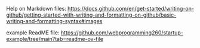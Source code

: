 Help on Markdown files:
https://docs.github.com/en/get-started/writing-on-github/getting-started-with-writing-and-formatting-on-github/basic-writing-and-formatting-syntax#images

example ReadME file:
https://github.com/webprogramming260/startup-example/tree/main?tab=readme-ov-file
